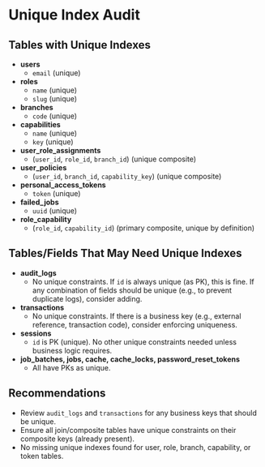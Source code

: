 # Unique Index Audit

## Tables with Unique Indexes

- **users**
  - `email` (unique)
- **roles**
  - `name` (unique)
  - `slug` (unique)
- **branches**
  - `code` (unique)
- **capabilities**
  - `name` (unique)
  - `key` (unique)
- **user_role_assignments**
  - (`user_id`, `role_id`, `branch_id`) (unique composite)
- **user_policies**
  - (`user_id`, `branch_id`, `capability_key`) (unique composite)
- **personal_access_tokens**
  - `token` (unique)
- **failed_jobs**
  - `uuid` (unique)
- **role_capability**
  - (`role_id`, `capability_id`) (primary composite, unique by definition)

## Tables/Fields That May Need Unique Indexes

- **audit_logs**
  - No unique constraints. If `id` is always unique (as PK), this is fine. If any combination of fields should be unique (e.g., to prevent duplicate logs), consider adding.
- **transactions**
  - No unique constraints. If there is a business key (e.g., external reference, transaction code), consider enforcing uniqueness.
- **sessions**
  - `id` is PK (unique). No other unique constraints needed unless business logic requires.
- **job_batches, jobs, cache, cache_locks, password_reset_tokens**
  - All have PKs as unique.

## Recommendations

- Review `audit_logs` and `transactions` for any business keys that should be unique.
- Ensure all join/composite tables have unique constraints on their composite keys (already present).
- No missing unique indexes found for user, role, branch, capability, or token tables.

